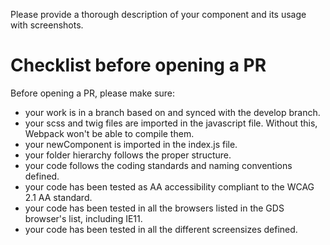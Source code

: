 Please provide a thorough description of your component and its usage with screenshots.

# Checklist before opening a PR

Before opening a PR, please make sure:

- your work is in a branch based on and synced with the develop branch.
- your scss and twig files are imported in the javascript file. Without this, Webpack won't be able to compile them.
- your newComponent is imported in the index.js file.
- your folder hierarchy follows the proper structure.
- your code follows the coding standards and naming conventions defined.
- your code has been tested as AA accessibility compliant to the WCAG 2.1 AA standard.
- your code has been tested in all the browsers listed in the GDS browser's list, including IE11.
- your code has been tested in all the different screensizes defined.
